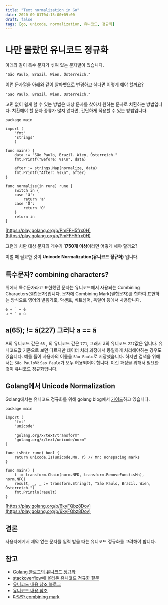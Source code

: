 ```yaml
---
title: "Text normalization in Go"
date: 2020-09-01T04:15:00+09:00
draft: false
tags: [go, unicode, normalization, 유니코드, 정규화]
---
```


# 나만 몰랐던 유니코드 정규화

아래와 같이 특수 문자가 섞여 있는 문자열이 있습니다. 

```"São Paulo, Brazil. Wien, Österreich."```

이런 문자열을 아래와 같이 알파벳으로 변경하고 싶다면 어떻게 해야 할까요?

```"Sao Paulo, Brazil. Wien, Osterreich."``` 

고민 없이 쉽게 할 수 있는 방법은 대상 문자를 찾아서 원하는 문자로 치환하는 방법입니다.
치환해야 할 문자 종류가 많지 않다면, 간단하게 적용할 수 있는 방법입니다.

```
package main

import (
    "fmt"
    "strings"
    )

func main() {
    data := "São Paulo, Brazil. Wien, Österreich."
    fmt.Printf("Before: %s\n", data)
    
    after := strings.Map(normalize, data)
    fmt.Printf("After: %s\n", after)
}

func normalize(in rune) rune {
    switch in {
    case 'ã':
        return 'a'
    case 'Ö':
        return 'O'
    }
    return in
}
```
[https://play.golang.org/p/PmFFH5frx0H](https://play.golang.org/p/PmFFH5frx0H)

그런데 치환 대상 문자의 개수가 **1750개 이상**이라면 어떻게 해야 할까요?

이럴 때 필요한 것이 **Unicode Normalization(유니코드 정규화)** 입니다.

## 특수문자? combining characters?

위에서 특수문자라고 표현했던 문자는 유니코드에서 사용되는 Combining Characters(결합문자)입니다. 문자에 Combining Mark(결합문자)를 합하여 표현하는 방식으로 영어의 발음기호, 악센트, 베트남어, 독일어 등에서 사용합니다.

    e + ´ = é
    u + ¨ = ü

## a(65); != ã(227) 그러나 a == ã

&#65;의 유니코드 값은 ```65``` , &#771;의 유니코드 값은 ```771```, 그래서 &#227;의 유니코드 ```227```값은 입니다. 유니코드값 기준으로 보면 다르지만 데이터 처리 과정에서 동일하게 처리해야하는 경우도 있습니다. 예를 들어 사용자의 이름을 ```São Paulo```로 저장했습니다. 하지만 검색을 위해서는 ```São Paulo```와 ```Sao Paulo```가 모두 허용되어야 합니다. 이런 과정을 위해서 필요한 것이 유니코드 정규화입니다.

## Golang에서 Unicode Normalization

Golang에서는 유니코드 정규화를 위해 golang blog에서 [가이드](https://blog.golang.org/normalization)하고 있습니다. 

```
package main

import (
    "fmt"
    "unicode"

    "golang.org/x/text/transform"
    "golang.org/x/text/unicode/norm"
)

func isMn(r rune) bool {
    return unicode.Is(unicode.Mn, r) // Mn: nonspacing marks
}

func main() {
    t := transform.Chain(norm.NFD, transform.RemoveFunc(isMn), norm.NFC)
    result, _, _ := transform.String(t, "São Paulo, Brazil. Wien, Österreich.")
    fmt.Println(result)
}
```
[https://play.golang.org/p/6kyFQbz8Dov](https://play.golang.org/p/6kyFQbz8Dov)

## 결론

사용자에게서 제약 없는 문자를 입력 받을 때는 유니코드 정규화를 고려해야 합니다. 

## 참고

- [Golang 블로그의 유니코드 정규화](https://blog.golang.org/normalization)
- [stackoverflow에 올라온 유니코드 정규화 질문](https://stackoverflow.com/questions/26722450/remove-diacritics-using-go)
- [유니코드 내용 참조 블로그](https://miaow-miaow.tistory.com/36)
- [유니코드 내용 참조 ](https://velog.io/@leejh3224/%EB%B2%88%EC%97%AD-%EC%9C%A0%EB%8B%88%EC%BD%94%EB%93%9C-%EC%8A%A4%ED%8A%B8%EB%A7%81%EC%9D%84-%EB%85%B8%EB%A9%80%EB%9D%BC%EC%9D%B4%EC%A7%95-%ED%95%B4%EC%95%BC%ED%95%98%EB%8A%94-%EC%9D%B4%EC%9C%A0)
- [다양한 combining mark](https://www.unicode.org/charts/PDF/U0300.pdf)
